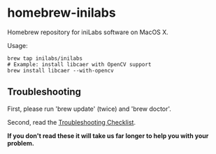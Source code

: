 # homebrew-inilabs
Homebrew repository for iniLabs software on MacOS X.

Usage:

    brew tap inilabs/inilabs
    # Example: install libcaer with OpenCV support
    brew install libcaer --with-opencv

## Troubleshooting
First, please run 'brew update' (twice) and 'brew doctor'.

Second, read the [Troubleshooting Checklist](http://docs.brew.sh/Troubleshooting.html).

**If you don't read these it will take us far longer to help you with your problem.**

